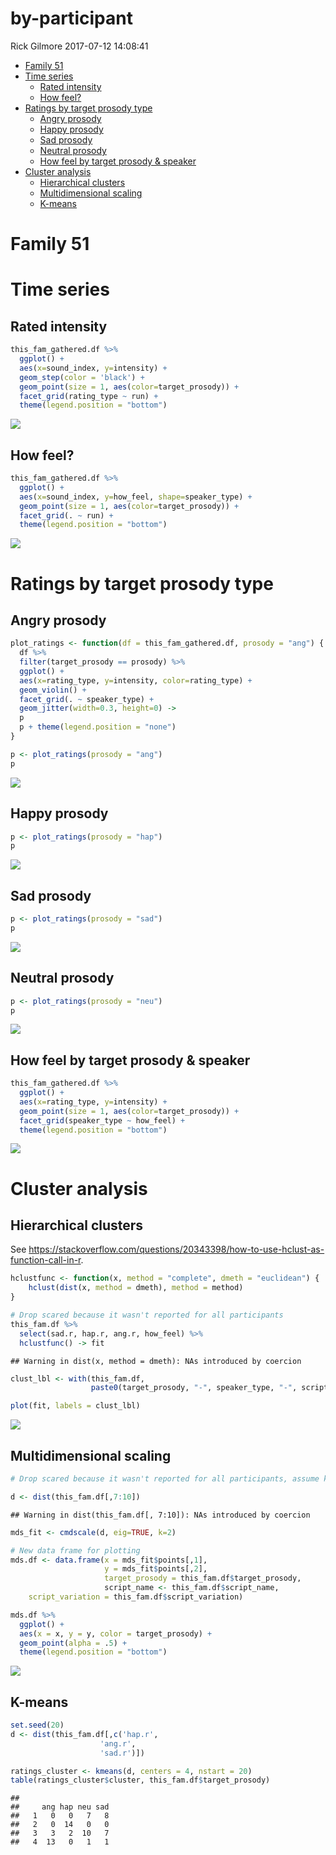 by-participant
================
Rick Gilmore
2017-07-12 14:08:41

-   [Family 51](#family-51)
-   [Time series](#time-series)
    -   [Rated intensity](#rated-intensity)
    -   [How feel?](#how-feel)
-   [Ratings by target prosody type](#ratings-by-target-prosody-type)
    -   [Angry prosody](#angry-prosody)
    -   [Happy prosody](#happy-prosody)
    -   [Sad prosody](#sad-prosody)
    -   [Neutral prosody](#neutral-prosody)
    -   [How feel by target prosody & speaker](#how-feel-by-target-prosody-speaker)
-   [Cluster analysis](#cluster-analysis)
    -   [Hierarchical clusters](#hierarchical-clusters)
    -   [Multidimensional scaling](#multidimensional-scaling)
    -   [K-means](#k-means)

Family 51
=========

Time series
===========

Rated intensity
---------------

``` r
this_fam_gathered.df %>%
  ggplot() +
  aes(x=sound_index, y=intensity) +
  geom_step(color = 'black') +
  geom_point(size = 1, aes(color=target_prosody)) +
  facet_grid(rating_type ~ run) +
  theme(legend.position = "bottom")
```

![](/Users/rick/github/gilmore-lab/peep-II-ratings-analysis/indiv_rpts/participant_51_files/figure-markdown_github/time-series-rated-intensity-1.png)

How feel?
---------

``` r
this_fam_gathered.df %>%
  ggplot() +
  aes(x=sound_index, y=how_feel, shape=speaker_type) +
  geom_point(size = 1, aes(color=target_prosody)) +
  facet_grid(. ~ run) +
  theme(legend.position = "bottom")
```

![](/Users/rick/github/gilmore-lab/peep-II-ratings-analysis/indiv_rpts/participant_51_files/figure-markdown_github/time-series-how-feel-1.png)

Ratings by target prosody type
==============================

Angry prosody
-------------

``` r
plot_ratings <- function(df = this_fam_gathered.df, prosody = "ang") {
  df %>%
  filter(target_prosody == prosody) %>%
  ggplot() +
  aes(x=rating_type, y=intensity, color=rating_type) +
  geom_violin() +
  facet_grid(. ~ speaker_type) +
  geom_jitter(width=0.3, height=0) ->
  p
  p + theme(legend.position = "none")
}

p <- plot_ratings(prosody = "ang")
p 
```

![](/Users/rick/github/gilmore-lab/peep-II-ratings-analysis/indiv_rpts/participant_51_files/figure-markdown_github/angry-ratings-1.png)

Happy prosody
-------------

``` r
p <- plot_ratings(prosody = "hap")
p
```

![](/Users/rick/github/gilmore-lab/peep-II-ratings-analysis/indiv_rpts/participant_51_files/figure-markdown_github/happy-ratings-1.png)

Sad prosody
-----------

``` r
p <- plot_ratings(prosody = "sad")
p
```

![](/Users/rick/github/gilmore-lab/peep-II-ratings-analysis/indiv_rpts/participant_51_files/figure-markdown_github/sad-ratings-1.png)

Neutral prosody
---------------

``` r
p <- plot_ratings(prosody = "neu")
p
```

![](/Users/rick/github/gilmore-lab/peep-II-ratings-analysis/indiv_rpts/participant_51_files/figure-markdown_github/neutral-ratings-1.png)

How feel by target prosody & speaker
------------------------------------

``` r
this_fam_gathered.df %>%
  ggplot() +
  aes(x=rating_type, y=intensity) +
  geom_point(size = 1, aes(color=target_prosody)) +
  facet_grid(speaker_type ~ how_feel) +
  theme(legend.position = "bottom")
```

![](/Users/rick/github/gilmore-lab/peep-II-ratings-analysis/indiv_rpts/participant_51_files/figure-markdown_github/how-feel-by-target-prosody-1.png)

Cluster analysis
================

Hierarchical clusters
---------------------

See <https://stackoverflow.com/questions/20343398/how-to-use-hclust-as-function-call-in-r>.

``` r
hclustfunc <- function(x, method = "complete", dmeth = "euclidean") {    
    hclust(dist(x, method = dmeth), method = method)
}
```

``` r
# Drop scared because it wasn't reported for all participants
this_fam.df %>%
  select(sad.r, hap.r, ang.r, how_feel) %>%
  hclustfunc() -> fit
```

    ## Warning in dist(x, method = dmeth): NAs introduced by coercion

``` r
clust_lbl <- with(this_fam.df, 
                  paste0(target_prosody, "-", speaker_type, "-", script_name))

plot(fit, labels = clust_lbl)
```

![](/Users/rick/github/gilmore-lab/peep-II-ratings-analysis/indiv_rpts/participant_51_files/figure-markdown_github/hclust-no-scared-1.png)

Multidimensional scaling
------------------------

``` r
# Drop scared because it wasn't reported for all participants, assume k=2 dimensions

d <- dist(this_fam.df[,7:10])
```

    ## Warning in dist(this_fam.df[, 7:10]): NAs introduced by coercion

``` r
mds_fit <- cmdscale(d, eig=TRUE, k=2)

# New data frame for plotting
mds.df <- data.frame(x = mds_fit$points[,1],
                     y = mds_fit$points[,2],
                     target_prosody = this_fam.df$target_prosody,
                     script_name <- this_fam.df$script_name,
    script_variation = this_fam.df$script_variation)

mds.df %>%
  ggplot() +
  aes(x = x, y = y, color = target_prosody) +
  geom_point(alpha = .5) +
  theme(legend.position = "bottom")
```

![](/Users/rick/github/gilmore-lab/peep-II-ratings-analysis/indiv_rpts/participant_51_files/figure-markdown_github/mds-no-scared-1.png)

K-means
-------

``` r
set.seed(20)
d <- dist(this_fam.df[,c('hap.r',
                    'ang.r',
                    'sad.r')])

ratings_cluster <- kmeans(d, centers = 4, nstart = 20)
table(ratings_cluster$cluster, this_fam.df$target_prosody)
```

    ##    
    ##     ang hap neu sad
    ##   1   0   0   7   8
    ##   2   0  14   0   0
    ##   3   3   2  10   7
    ##   4  13   0   1   1
